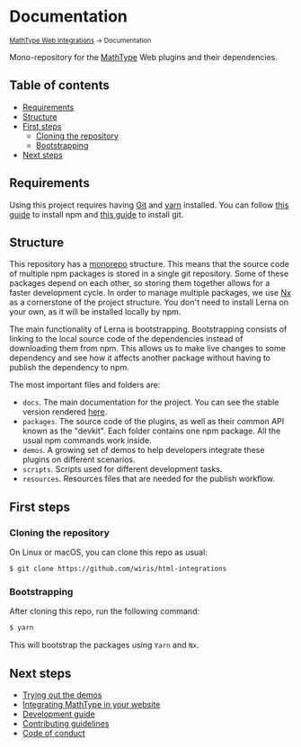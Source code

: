 # Documentation

<small>[MathType Web Integrations](../README.md) → Documentation</small>

Mono-repository for the [MathType](http://www.wiris.com/en/mathtype) Web plugins and their dependencies.

## Table of contents

- [Requirements](#requirements)
- [Structure](#structure)
- [First steps](#first-steps)
  - [Cloning the repository](#cloning-the-repository)
  - [Bootstrapping](#bootstrapping)
- [Next steps](#next-steps)

## Requirements

Using this project requires having [Git] and [yarn](https://yarnpkg.com/) installed.
You can follow [this guide](https://docs.npmjs.com/downloading-and-installing-node-js-and-npm) to install npm and [this guide](https://www.atlassian.com/git/tutorials/install-git) to install git.

[Git]: https://git-scm.com/
[npm]: https://www.npmjs.com/

## Structure

This repository has a [monorepo](https://en.wikipedia.org/wiki/Monorepo) structure.
This means that the source code of multiple npm packages is stored in a single git repository.
Some of these packages depend on each other, so storing them together allows for a faster development cycle.
In order to manage multiple packages, we use [Nx](https://nx.dev/) as a cornerstone of the project structure.
You don't need to install Lerna on your own, as it will be installed locally by npm.

The main functionality of Lerna is bootstrapping.
Bootstrapping consists of linking to the local source code of the dependencies instead of downloading them from npm.
This allows us to make live changes to some dependency and see how it affects another package without having to publish the dependency to npm.

The most important files and folders are:

- `docs`. The main documentation for the project.
    You can see the stable version rendered [here](https://wiris.github.io/html-integrations).
- `packages`. The source code of the plugins, as well as their common API known as the "devkit".
    Each folder contains one npm package.
    All the usual npm commands work inside.
- `demos`. A growing set of demos to help developers integrate these plugins on different scenarios.
- `scripts`. Scripts used for different development tasks.
- `resources`. Resources files that are needed for the publish workflow.

[Lerna]: https://lerna.js.org/

## First steps

### Cloning the repository

On Linux or macOS, you can clone this repo as usual:

```sh
$ git clone https://github.com/wiris/html-integrations
```

### Bootstrapping

After cloning this repo, run the following command:

```sh
$ yarn
```

This will bootstrap the packages using `Yarn` and `Nx`.

## Next steps

- [Trying out the demos](demos/README.md)
- [Integrating MathType in your website](integration/README.md)
- [Development guide](development/README.md)
- [Contributing guidelines](contributing/README.md)
- [Code of conduct](code-of-conduct/README.md)
